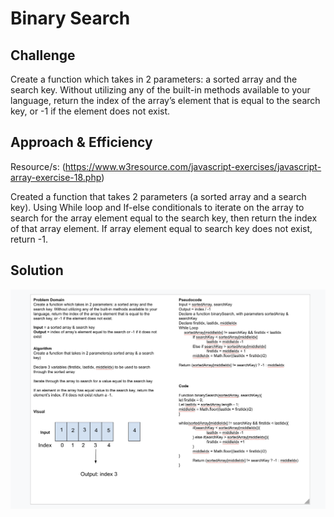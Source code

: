 # Binary Search

<!-- Short summary or background information -->


## Challenge
<!-- Description of the challenge -->


Create a function which takes in 2 parameters: a sorted array and the search key. Without utilizing any of the built-in methods available to your language, return the index of the array’s element that is equal to the search key, or -1 if the element does not exist.

## Approach & Efficiency
<!-- What approach did you take? Why? What is the Big O space/time for this approach? -->

Resource/s: (https://www.w3resource.com/javascript-exercises/javascript-array-exercise-18.php)


Created a function that takes 2 parameters (a sorted array and a search key). Using While loop and If-else conditionals to iterate on the array to search for the array element equal to the search key, then return the index of that array element. If array element equal to search key does not exist, return -1.

## Solution
<!-- Embedded whiteboard image -->

<img src="cc3.png">

